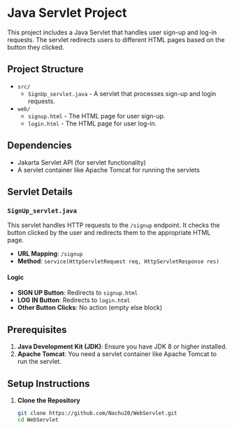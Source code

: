 # Java Servlet Project

This project includes a Java Servlet that handles user sign-up and log-in requests. The servlet redirects users to different HTML pages based on the button they clicked.

## Project Structure

- `src/`
  - `SignUp_servlet.java` - A servlet that processes sign-up and login requests.
- `web/`
  - `signup.html` - The HTML page for user sign-up.
  - `login.html` - The HTML page for user log-in.

## Dependencies

- Jakarta Servlet API (for servlet functionality)
- A servlet container like Apache Tomcat for running the servlets

## Servlet Details

### `SignUp_servlet.java`

This servlet handles HTTP requests to the `/signup` endpoint. It checks the button clicked by the user and redirects them to the appropriate HTML page.

- **URL Mapping**: `/signup`
- **Method**: `service(HttpServletRequest req, HttpServletResponse res)`

#### Logic

- **SIGN UP Button**: Redirects to `signup.html`
- **LOG IN Button**: Redirects to `login.html`
- **Other Button Clicks**: No action (empty else block)

## Prerequisites

1. **Java Development Kit (JDK)**: Ensure you have JDK 8 or higher installed.
2. **Apache Tomcat**: You need a servlet container like Apache Tomcat to run the servlet.

## Setup Instructions

1. **Clone the Repository**

   ```bash
   git clone https://github.com/Nachu20/WebServlet.git
   cd WebServlet

